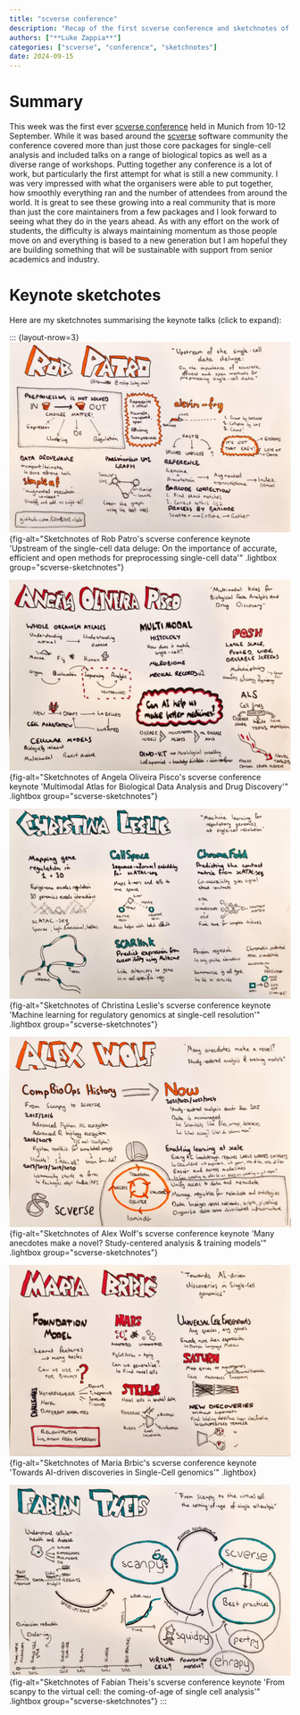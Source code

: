 ```yaml
---
title: "scverse conference"
description: "Recap of the first scverse conference and sketchnotes of keynote talks"
authors: ["**Luke Zappia**"]
categories: ["scverse", "conference", "sketchnotes"]
date: 2024-09-15
---
```


# Summary

This week was the first ever [scverse conference](https://scverse.org/conference2024) held in Munich from 10-12 September.
While it was based around the [scverse](https://scverse.org/) software community the conference covered more than just those core packages for single-cell analysis and included talks on a range of biological topics as well as a diverse range of workshops.
Putting together any conference is a lot of work, but particularly the first attempt for what is still a new community.
I was very impressed with what the organisers were able to put together, how smoothly everything ran and the number of attendees from around the world.
It is great to see these growing into a real community that is more than just the core maintainers from a few packages and I look forward to seeing what they do in the years ahead.
As with any effort on the work of students, the difficulty is always maintaining momentum as those people move on and everything is based to a new generation but I am hopeful they are building something that will be sustainable with support from senior academics and industry.

# Keynote sketchotes

Here are my sketchnotes summarising the keynote talks (click to expand):

::: {layout-nrow=3}
![Rob Patro - "Upstream of the single-cell data deluge: On the importance of accurate, efficient and open methods for preprocessing single-cell data"](1-RobPatro.jpg){fig-alt="Sketchnotes of Rob Patro's scverse conference keynote 'Upstream of the single-cell data deluge: On the importance of accurate, efficient and open methods for preprocessing single-cell data'" .lightbox group="scverse-sketchnotes"}

![Angela Oliveira Pisco - "Multimodal Atlas for Biological Data Analysis and Drug Discovery"](2-AngelaOlivieraPisco.jpg){fig-alt="Sketchnotes of Angela Oliveira Pisco's scverse conference keynote 'Multimodal Atlas for Biological Data Analysis and Drug Discovery'" .lightbox group="scverse-sketchnotes"}

![Christina Leslie - "Machine learning for regulatory genomics at single-cell resolution"](3-ChristinaLeslie.jpg){fig-alt="Sketchnotes of Christina Leslie's scverse conference keynote 'Machine learning for regulatory genomics at single-cell resolution'" .lightbox group="scverse-sketchnotes"}

![Alex Wolf - "Many anecdotes make a novel? Study-centered analysis & training models"](4-AlexWolf.jpg){fig-alt="Sketchnotes of Alex Wolf's scverse conference keynote 'Many anecdotes make a novel? Study-centered analysis & training models'" .lightbox group="scverse-sketchnotes"}

![Maria Brbic - "Towards AI-driven discoveries in Single-Cell genomics"](5-MariaBrbic.jpg){fig-alt="Sketchnotes of Maria Brbic's scverse conference keynote 'Towards AI-driven discoveries in Single-Cell genomics'" .lightbox}

![Fabian Theis - "From scanpy to the virtual cell: the coming-of-age of single cell analysis"](6-FabianTheis.jpg){fig-alt="Sketchnotes of Fabian Theis's scverse conference keynote 'From scanpy to the virtual cell: the coming-of-age of single cell analysis'" .lightbox group="scverse-sketchnotes"}
:::
